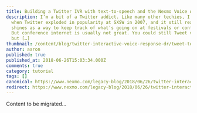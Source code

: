 ```yaml
---
title: Building a Twitter IVR with text-to-speech and the Nexmo Voice API
description: I’m a bit of a Twitter addict. Like many other techies, I joined
  when Twitter exploded in popularity at SXSW in 2007, and it still really
  shines as a way to keep track of what’s going on at festivals or conferences.
  But conference internet is usually not great. You could still Tweet via SMS,
  but […]
thumbnail: /content/blog/twitter-interactive-voice-response-dr/tweet-to-talk.png
author: aaron
published: true
published_at: 2018-06-26T15:03:34.000Z
comments: true
category: tutorial
tags: []
canonical: https://www.nexmo.com/legacy-blog/2018/06/26/twitter-interactive-voice-response-dr
redirect: https://www.nexmo.com/legacy-blog/2018/06/26/twitter-interactive-voice-response-dr
---
```


Content to be migrated...

